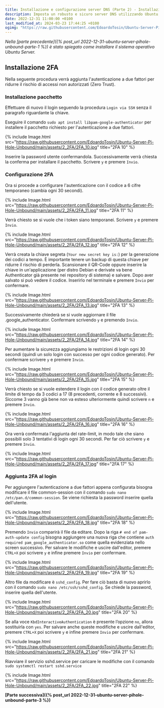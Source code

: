 ```yaml
---
title: Installazione e configurazione server DNS (Parte 2) - Installazione 2FA (IT)
description: Imposta un robusto e sicuro server DNS utilizzando Ubuntu, Pi-Hole e Unbound, offrendo un miglioramento della privacy e un maggiore controllo sul traffico della tua rete.
date: 2022-12-31 11:00:00 +0100
last_modified_at: 2024-03-23 17:44:25 +0100
ogimg: "https://raw.githubusercontent.com/EdoardoTosin/Ubuntu-Server-Pi-Hole-Unbound/main/assets/2_2FA/2FA_13.jpg"
---
```


*Nella [parte precedente]({% post_url 2022-12-31-ubuntu-server-pihole-unbound-parte-1 %}) è stato spiegato come installare il sistema operativo Ubuntu Server.*

## Installazione 2FA

Nella seguente procedura verrà aggiunta l'autenticazione a due fattori per ridurre il rischio di accessi non autorizzati (Zero Trust).

### Installazione pacchetto

Effettuare di nuovo il login seguendo la procedura `Login via SSH` senza il paragrafo riguardante la chiave.

Eseguire il comando `sudo apt install libpam-google-authenticator` per installere il pacchetto richiesto per l'autenticazione a due fattori.

{% include Image.html src="https://raw.githubusercontent.com/EdoardoTosin/Ubuntu-Server-Pi-Hole-Unbound/main/assets/2_2FA/2FA_10.jpg" title="2FA 10" %}

Inserire la password utente confermandola. Successivamente verrà chiesta la conferma per installare il pacchetto. Scrivere `y` e premere `Invio`.

### Configurazione 2FA

Ora si procede a configurare l'autenticazione con il codice a 6 cifre temporaneo (cambia ogni 30 secondi).

{% include Image.html src="https://raw.githubusercontent.com/EdoardoTosin/Ubuntu-Server-Pi-Hole-Unbound/main/assets/2_2FA/2FA_11.jpg" title="2FA 11" %}

Verrà chiesto se si vuole che i token siano temporanei. Scrivere `y` e premere `Invio`.

{% include Image.html src="https://raw.githubusercontent.com/EdoardoTosin/Ubuntu-Server-Pi-Hole-Unbound/main/assets/2_2FA/2FA_12.jpg" title="2FA 12" %}

Verrà creata la chiave segreta (`Your new secret key is:`) per la generazione dei codici a tempo.
È importante tenere un backup di questa chiave per ridurre il rischio di perderla.
Scansionare il QR-Code oppure inserire la chiave in un'applicazione (per distro Debian e derivate va bene Authenticator già presente nei repository di sistema) e salvare.
Dopo aver salvato si può vedere il codice. Inserirlo nel terminale e premere `Invio` per confermare.

{% include Image.html src="https://raw.githubusercontent.com/EdoardoTosin/Ubuntu-Server-Pi-Hole-Unbound/main/assets/2_2FA/2FA_13.jpg" title="2FA 13" %}

Successivamente chiederà se si vuole aggiornare il file .google_authenticator. Confermare scrivendo `y` e premendo `Invio`.

{% include Image.html src="https://raw.githubusercontent.com/EdoardoTosin/Ubuntu-Server-Pi-Hole-Unbound/main/assets/2_2FA/2FA_14.jpg" title="2FA 14" %}

Per aumentare la sicurezza aggiungiamo le restrizioni di login ogni 30 secondi (quindi un solo login con successo per ogni codice generato).
Per confermare scrivere `y` e premere `Invio`.

{% include Image.html src="https://raw.githubusercontent.com/EdoardoTosin/Ubuntu-Server-Pi-Hole-Unbound/main/assets/2_2FA/2FA_15.jpg" title="2FA 15" %}

Verrà chiesto se si vuole estendere il login con il codice generato oltre il limite di tempo da 3 codici a 17 (8 precedenti, corrente e 8 successivi). Siccome 3 vanno già bene non va esteso ulteriormente quindi scrivere `n` e premere `Invio`.

{% include Image.html src="https://raw.githubusercontent.com/EdoardoTosin/Ubuntu-Server-Pi-Hole-Unbound/main/assets/2_2FA/2FA_16.jpg" title="2FA 16" %}

Ora verrà confermata l'aggiunta del rate-limit, in modo tale che siano possibili solo 3 tentativi di login ogni 30 secondi. Per far ciò scrivere `y` e premere `Invio`.

{% include Image.html src="https://raw.githubusercontent.com/EdoardoTosin/Ubuntu-Server-Pi-Hole-Unbound/main/assets/2_2FA/2FA_17.jpg" title="2FA 17" %}

### Aggiunta 2FA al login

Per aggiungere l'autenticazione a due fattori appena configurata bisogna modificare il file common-session con il comando `sudo nano /etc/pan.d/common-session`. Se viene richiesta la password inserire quella dell'utente.

{% include Image.html src="https://raw.githubusercontent.com/EdoardoTosin/Ubuntu-Server-Pi-Hole-Unbound/main/assets/2_2FA/2FA_18.jpg" title="2FA 18" %}

Premendo `Invio` comparirà il file da editare. Dopo la riga `# end of pam-auth-update config` bisogna aggiungere una nuova riga che contiene `auth required pam_google_authenticator.so` come quella evidenziata nello screen successivo.
Per salvare le modifiche e uscire dall'editor, premere `CTRL+X` poi scrivere `y` e infine premere `Invio` per confermare.

{% include Image.html src="https://raw.githubusercontent.com/EdoardoTosin/Ubuntu-Server-Pi-Hole-Unbound/main/assets/2_2FA/2FA_19.jpg" title="2FA 19" %}

Altro file da modificare è `sshd_config`. Per fare ciò basta di nuovo aprirlo con il comando `sudo nano /etc/ssh/sshd_config`. Se chiede la password, inserire quella dell'utente.

{% include Image.html src="https://raw.githubusercontent.com/EdoardoTosin/Ubuntu-Server-Pi-Hole-Unbound/main/assets/2_2FA/2FA_20.jpg" title="2FA 20" %}

Se alla voce `KbdInteractiveAuthentication` è presente l’opzione `no`, allora sostituirla con `yes`.
Per salvare anche queste modifiche e uscire dall'editor, premere `CTRL+X` poi scrivere `y` e infine premere `Invio` per confermare.

{% include Image.html src="https://raw.githubusercontent.com/EdoardoTosin/Ubuntu-Server-Pi-Hole-Unbound/main/assets/2_2FA/2FA_21.jpg" title="2FA 21" %}

Riavviare il servizio sshd.service per caricare le modifiche con il comando `sudo systemctl restart sshd.service`

{% include Image.html src="https://raw.githubusercontent.com/EdoardoTosin/Ubuntu-Server-Pi-Hole-Unbound/main/assets/2_2FA/2FA_22.jpg" title="2FA 22" %}

**[Parte successiva]({% post_url 2022-12-31-ubuntu-server-pihole-unbound-parte-3 %})**
